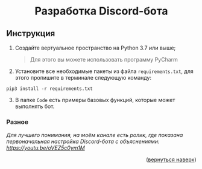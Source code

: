 
<h1 align="center">Разработка Discord-бота</h1>

## Инструкция

1)  Создайте вертуальное пространство на Python 3.7 или выше;
    > Для этого вы можете использовать программу PyCharm

2)  Установите все необходимые пакеты из файла `requirements.txt`, для этого пропишите в терминале следующую команду:
```
pip3 install -r requirements.txt
```
3)  В папке `Code` есть примеры базовых функций, которые может выполнять бот.

### Разное

*Для лучшего понимания, на моём канале есть ролик, где показана первоначальная настройка Discord-бота с объяснениями: https://youtu.be/oVEZ5c0ym1M*

<p align="right">(<a href="#top">вернуться наверх</a>)</p>
